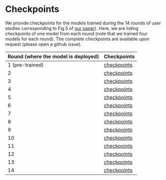 # Checkpoints
We provide checkpoints for the models trained during the 14 rounds of user studies corresponding to Fig.5 of [our paper](https://arxiv.org/pdf/2108.04812.pdf)).
Here, we are listing checkpoints of one model from each round (note that we trained four models for each round). The complete checkpoints are available upon request (please open a github issue). 


| Round (where the model is deployed) | Checkpoints   |
| ------------- | ------------- |
| 1 (pre-trained)   |  [checkpoints](https://drive.google.com/file/d/1UyCoNHgoDQP980C97aBbKgxLO6dGJ-1J/view?usp=sharing)  |
| 2   |  [checkpoints](https://drive.google.com/file/d/1simIfgxDrKkghP4v0Uq5fcAPo8oIqmC-/view?usp=sharing)  |
| 3   |  [checkpoints](https://drive.google.com/file/d/1Zz7UGt7S1bgcKZC_pLz2p3sWurIFa20Z/view?usp=sharing)  |
| 4   |  [checkpoints](https://drive.google.com/file/d/1ZhHEuwq7baCGwF5hNncMsirbKEnNlgRt/view?usp=sharing)  |
| 5   |  [checkpoints](https://drive.google.com/file/d/14aGwz_q7LEf6DtpPQI7lYCvST5A9B7Dh/view?usp=sharing)  |
| 6   |  [checkpoints](https://drive.google.com/file/d/1BSLqMrnpCjau1FO3ObriY4AOJH2KWVUn/view?usp=sharing)  |
| 7   |  [checkpoints](https://drive.google.com/file/d/1A_Rvbqgbsx5jUpASAyzftPa0X_MTOONl/view?usp=sharing)  |
| 8   |  [checkpoints](https://drive.google.com/file/d/1xeeo3D6TuWu5O0xrge1zOxbNOM7wdLGh/view?usp=sharing)  |
| 9   |  [checkpoints](https://drive.google.com/file/d/1d-EOOPip4wmpm2IW4YDkTDX8TK_fjrrs/view?usp=sharing)  |
| 10   |  [checkpoints](https://drive.google.com/file/d/1KOSxlirGQXadYeA_QG2JqbVp2G2lwgkq/view?usp=sharing)  |
| 11   |  [checkpoints](https://drive.google.com/file/d/1BWOnZO7zCbXJHsaKTTdevaPVJFvAxNPi/view?usp=sharing)  |
| 12   |  [checkpoints](https://drive.google.com/file/d/1DJv9_YyMW59QByUZaem3enq5czhcbHqH/view?usp=sharing)  |
| 13   |  [checkpoints](https://drive.google.com/file/d/12tgn0Ay-LfzcqmwUyJtnCxAyAdPPJPzO/view?usp=sharing)  |
| 14   |  [checkpoints](https://drive.google.com/file/d/1gmTh1RsT-94e2YsizTEh7bqMgk2gD0Yg/view?usp=sharing)  |


